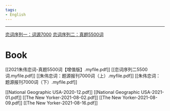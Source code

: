 ```yaml
---
tags:
- English
---
```

---

[恋词序列一：词源7000](https://www.bilibili.com/video/BV12E411B7A5/?spm_id_from=333.788.recommend_more_video.0&vd_source=99b31898c1408d1d4c4fe207c39caefd)
[恋词序列二：真题5500词](https://www.bilibili.com/video/BV1RU4y1p7pF/?spm_id_from=333.337.search-card.all.click&vd_source=99b31898c1408d1d4c4fe207c39caefd)

# Book
[[2021朱伟恋词-真题5500词【增值版】.myfile.pdf]]
[[恋词序列二5500词.myfile.pdf]]
[[朱伟恋词：题源报刊7000词（上）.myfile.pdf]]
[[朱伟恋词：题源报刊7000词（下）.myfile.pdf]]

[[National Geographic USA-2020-12.pdf]]
[[National Geographic USA-2021-01.pdf]]
[[The New Yorker-2021-08-02.pdf]]
[[The New Yorker-2021-08-09.pdf]]
[[The New Yorker-2021-08-16.pdf]]